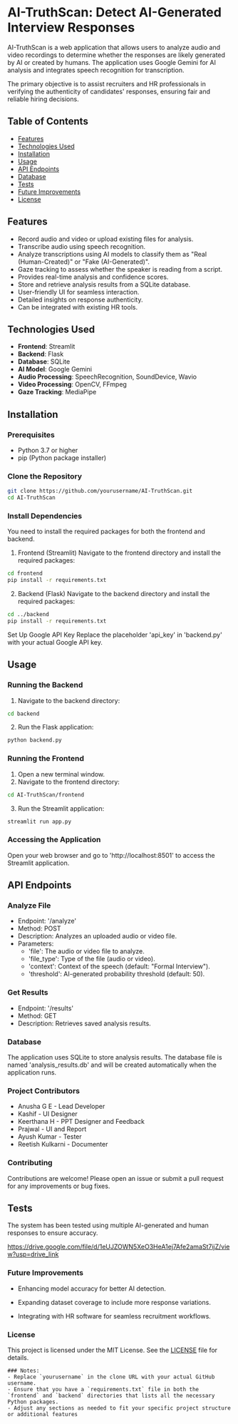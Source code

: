 # AI-TruthScan: Detect AI-Generated Interview Responses

AI-TruthScan is a web application that allows users to analyze audio and video recordings to determine whether the responses are likely generated by AI or created by humans. The application uses Google Gemini for AI analysis and integrates speech recognition for transcription.

The primary objective is to assist recruiters and HR professionals in verifying the authenticity 
of candidates' responses, ensuring fair and reliable hiring decisions. 

## Table of Contents
- [Features](#features)
- [Technologies Used](#technologies-used)
- [Installation](#installation)
- [Usage](#usage)
- [API Endpoints](#api-endpoints)
- [Database](#database)
- [Tests](#tests)
- [Future Improvements](#future-improvements)
- [License](#license)

## Features
- Record audio and video or upload existing files for analysis.
- Transcribe audio using speech recognition.
- Analyze transcriptions using AI models to classify them as "Real (Human-Created)" or "Fake (AI-Generated)".
- Gaze tracking to assess whether the speaker is reading from a script.
- Provides real-time analysis and confidence scores. 
- Store and retrieve analysis results from a SQLite database.  
- User-friendly UI for seamless interaction. 
- Detailed insights on response authenticity. 
- Can be integrated with existing HR tools.

## Technologies Used
- **Frontend**: Streamlit
- **Backend**: Flask
- **Database**: SQLite
- **AI Model**: Google Gemini
- **Audio Processing**: SpeechRecognition, SoundDevice, Wavio
- **Video Processing**: OpenCV, FFmpeg
- **Gaze Tracking**: MediaPipe

## Installation

### Prerequisites
- Python 3.7 or higher
- pip (Python package installer)

### Clone the Repository
```bash
git clone https://github.com/yourusername/AI-TruthScan.git
cd AI-TruthScan
```

### Install Dependencies
You need to install the required packages for both the frontend and backend.

1. Frontend (Streamlit) Navigate to the frontend directory and install the required packages:

```bash
cd frontend
pip install -r requirements.txt
```

2. Backend (Flask) Navigate to the backend directory and install the required packages:

```bash
cd ../backend
pip install -r requirements.txt
```

Set Up Google API Key
Replace the placeholder 'api_key' in 'backend.py' with your actual Google API key.

## **Usage**

### Running the Backend

1. Navigate to the backend directory:
```bash
cd backend
```

2. Run the Flask application:
```bash
python backend.py
```

### Running the Frontend

1. Open a new terminal window.
2. Navigate to the frontend directory:
```bash
cd AI-TruthScan/frontend
```

3. Run the Streamlit application:
```bash
streamlit run app.py
```

### Accessing the Application
Open your web browser and go to 'http://localhost:8501' to access the Streamlit application.

## **API Endpoints**
### Analyze File
- Endpoint: '/analyze'
- Method: POST
- Description: Analyzes an uploaded audio or video file.
- Parameters:
    - 'file': The audio or video file to analyze.
    - 'file_type': Type of the file (audio or video).
    - 'context': Context of the speech (default: "Formal Interview").
    - 'threshold': AI-generated probability threshold (default: 50).


### Get Results
- Endpoint: '/results'
- Method: GET
- Description: Retrieves saved analysis results.


### **Database**
The application uses SQLite to store analysis results. The database file is named 'analysis_results.db' and will be created automatically when the application runs.

### **Project Contributors**

- Anusha G E - Lead Developer 
- Kashif - UI Designer 
- Keerthana H - PPT Designer and Feedback 
- Prajwal - UI and Report 
- Ayush Kumar - Tester 
- Reetish Kulkarni - Documenter

### **Contributing**
Contributions are welcome! Please open an issue or submit a pull request for any improvements or bug fixes.

## **Tests** 
The system has been tested using multiple AI-generated and human responses to ensure 
accuracy. 

https://drive.google.com/file/d/1eUJZOWN5XeO3HeA1ej7Afe2amaSt7ijZ/view?usp=drive_link


### **Future Improvements** 

 - Enhancing model accuracy for better AI detection. 

 - Expanding dataset coverage to include more response variations. 

 - Integrating with HR software for seamless recruitment workflows.

### **License**
This project is licensed under the MIT License. See the [LICENSE](LICENSE) file for details.

```
### Notes:
- Replace `yourusername` in the clone URL with your actual GitHub username.
- Ensure that you have a `requirements.txt` file in both the `frontend` and `backend` directories that lists all the necessary Python packages.
- Adjust any sections as needed to fit your specific project structure or additional features
```
